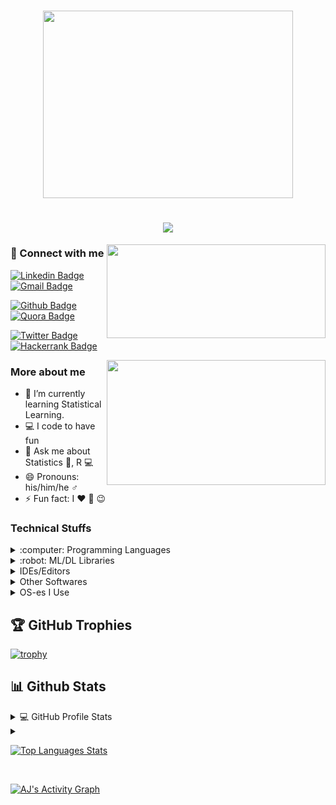 <!--<h1 align = "center"><img src="https://media.giphy.com/media/ZE6QOgFiv1FSGd7qXb/giphy.gif" height="300" width="400" ></h1>-->
<h1 align = "center"><img src="https://media.giphy.com/media/PRVDslxfTmwXkLinrk/giphy.gif" height="300" width="400" ></h1>
<!--<div align="center" width="50">-->

<h1 align="center">
  <a href="https://git.io/typing-svg">
    <img src="https://readme-typing-svg.herokuapp.com/?lines=Hi!;Welcome+to+my+GitHub+profile!;I'm+Arkajyoti+Bhattacharjee;aka+AJ.;I'm+a+final-year+postgraduate+student;in+Statistics;at+the+Indian+Institute+of+Technology,+Kanpur.;&center=true&size=15">
  </a>
</h1>
  
<!--<img src="https://media.giphy.com/media/yoJC2A59OCZHs1LXvW/giphy.gif" width="300" height="150"/>-->

<!--### I'm *Arkajyoti Bhattacharjee* 😎 aka ***AJ*** 😁
### Welcome to my profile! 😍 ![](https://komarev.com/ghpvc/?username=ArkaB-DS&color=brightgreen&style=plastic)
  I am currently a graduate student pursuing my Masters in **Statistics** at *Indian Institute of Technology, Kanpur*, India.-->

<img align="right" src="https://media.giphy.com/media/ftkU3vnQLeAoKcKxas/giphy.gif" width="350" height="150">

### :link: Connect with me

[![Linkedin Badge](https://img.shields.io/badge/LinkedIn-0077B5?style=for-the-badge&logo=linkedin&logoColor=white)](https://www.linkedin.com/in/arkajyoti-aj/)
[![Gmail Badge](https://img.shields.io/badge/Gmail-D14836?style=for-the-badge&logo=gmail&logoColor=white)](mailto:arkastat98@gmail.com)

[![Github Badge](https://img.shields.io/badge/GitHub-100000?style=for-the-badge&logo=github&logoColor=white)](https://github.com/ArkaB-DS)
[![Quora Badge](https://img.shields.io/badge/Quora%20-%23B92B27.svg?&style=for-the-badge&logo=Quora&logoColor=white)](https://www.quora.com/profile/Arka-Bhattacharjee-19)

[![Twitter Badge](https://img.shields.io/badge/-Twitter-1DA1F2?style=for-the-badge&logo=twitter&logoColor=white)](https://twitter.com/ArkajyotiBhat10)
[![Hackerrank Badge](https://img.shields.io/badge/-Hackerrank-2EC866?style=for-the-badge&logo=HackerRank&logoColor=white)](https://www.hackerrank.com/arkastat98)

<img align="right" src="https://media.giphy.com/media/HUplkVCPY7jTW/giphy.gif" width="350" height="200">

### More about me

- 🌱 I’m currently learning Statistical Learning.
- 💻 I code to have fun 
- 💬 Ask me about Statistics 📖, R 💻
- 😄 Pronouns: his/him/he ♂️
- ⚡ Fun fact: I ❤️ 🍨 😉

### Technical Stuffs

<details>
  <summary> :computer: Programming Languages </summary>
<br/>  
  
[![R Badge](https://img.shields.io/badge/R-276DC3?style=for-the-badge&logo=r&logoColor=white)]() 
[![C Badge](https://img.shields.io/badge/C-00599C?style=for-the-badge&logo=c&logoColor=white)]()
[![Python badge](	https://img.shields.io/badge/Python-14354C?style=for-the-badge&logo=python&logoColor=white)]()
  
<br/>
</details>  
 
<details>
<summary> :robot: ML/DL Libraries </summary>
<br/>
  
[![Keras badge](https://img.shields.io/badge/Keras-%23D00000.svg?style=for-the-badge&logo=Keras&logoColor=white)]()
[![Pandas badge](https://img.shields.io/badge/pandas-%23150458.svg?style=for-the-badge&logo=pandas&logoColor=white)]()
[![Numpy badge](https://img.shields.io/badge/numpy-%23013243.svg?style=for-the-badge&logo=numpy&logoColor=white)]()

<br/>
</details>

<details>
<summary> IDEs/Editors </summary>
<br/>
  
<img alt="Visual Studio Code" src="https://img.shields.io/badge/Visual Studio Code-0078d7.svg?style=for-the-badge&logo=visual-studio-code&logoColor=white"/>

<br/>
</details>

<details>  
<summary> Other Softwares </summary>
<br/>
  
[![Jupyter Badge](https://img.shields.io/badge/Jupyter-F37626.svg?&style=for-the-badge&logo=Jupyter&logoColor=white)]()
[![Anaconda Badge](https://img.shields.io/badge/conda-342B029.svg?&style=for-the-badge&logo=anaconda&logoColor=white)]()
[![MS Word](https://img.shields.io/badge/Microsoft_Word-2B579A?style=for-the-badge&logo=microsoft-word&logoColor=white)]()
[![MS Excel](	https://img.shields.io/badge/Microsoft_Excel-217346?style=for-the-badge&logo=microsoft-excel&logoColor=white)]()
[![Latex Badge](https://img.shields.io/badge/latex%20-%23008080.svg?&style=for-the-badge&logo=latex&logoColor=white)]()

<br/>
</details>

<details>  
<summary> OS-es I Use </summary>
<br/>
  
[![Computer OS](https://img.shields.io/badge/Windows-0078D6?style=for-the-badge&logo=windows&logoColor=white)]()

<br/>
</details>
  
## 🏆 GitHub Trophies

[![trophy](https://github-profile-trophy.vercel.app/?username=ArkaB-DS&theme=nord&column=7)](https://github.com/ryo-ma/github-profile-trophy)

## :bar_chart: Github Stats 

<details>
<summary>💻 GitHub Profile Stats</summary>
<br/>
  
[![Arkajyoti's Github Stats](https://github-readme-stats.vercel.app/api?username=ArkaB-DS&theme=blue-green&count_private=TRUE&show_icons=true)]()

<br/>
</details>

<details>
<summary 🔆 Most Used Languages </summary>
<br/>
  
[![Top Languages Stats](https://github-readme-stats.vercel.app/api/top-langs/?username=ArkaB-DS&theme=midnight-purple)]()
  
<br/>
</details>
<!--## 🗂️ Highlight Projects

<a href="https://github.com/Zhenye-Na/DA-RNN">
  <img align="center" src="https://github-readme-stats.vercel.app/api/pin/?username=zhenye-na&repo=DA-RNN&show_icons=true&line_height=27&title_color=6aa6f8&text_color=8a919a&icon_color=6aa6f8&bg_color=22272e" alt="DA-RNN" />
</a>

<a href="https://github.com/Zhenye-Na/crnn-pytorch">
  <img align="center" src="https://github-readme-stats.vercel.app/api/pin/?username=zhenye-na&repo=crnn-pytorch&show_icons=true&line_height=27&title_color=6aa6f8&text_color=8a919a&icon_color=6aa6f8&bg_color=22272e" alt="crnn-pytorch" />
</a> -->

<a href="https://github.com/ArkaB-DS/github-readme-activity-graph"><img alt="AJ's Activity Graph" src="https://activity-graph.herokuapp.com/graph?username=ArkaB-DS&bg_color=1F222E&color=F8D866&line=F85D7F&point=FFFFFF&hide_border=true" /></a>
